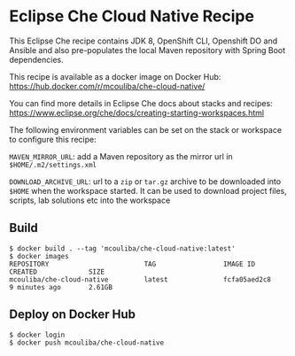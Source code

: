 # Eclipse Che Cloud Native Recipe 

This Eclipse Che recipe contains JDK 8, OpenShift CLI, Openshift DO and Ansible and also pre-populates the local Maven repository with Spring Boot dependencies.

This recipe is available as a docker image on Docker Hub:
https://hub.docker.com/r/mcouliba/che-cloud-native/

You can find more details in Eclipse Che docs about stacks and recipes:
https://www.eclipse.org/che/docs/creating-starting-workspaces.html

The following environment variables can be set on the stack or workspace to configure this 
recipe:

`MAVEN_MIRROR_URL`: add a Maven repository as the mirror url in `$HOME/.m2/settings.xml`

`DOWNLOAD_ARCHIVE_URL`: url to a `zip` or `tar.gz` archive to be downloaded into `$HOME` when the workspace started. It can be used to download project files, scripts, lab solutions etc into the workspace

## Build
```
$ docker build . --tag 'mcouliba/che-cloud-native:latest'
$ docker images
REPOSITORY                        TAG                 IMAGE ID            CREATED             SIZE
mcouliba/che-cloud-native         latest              fcfa05aed2c8        9 minutes ago       2.61GB
```

## Deploy on Docker Hub
```
$ docker login
$ docker push mcouliba/che-cloud-native
```
